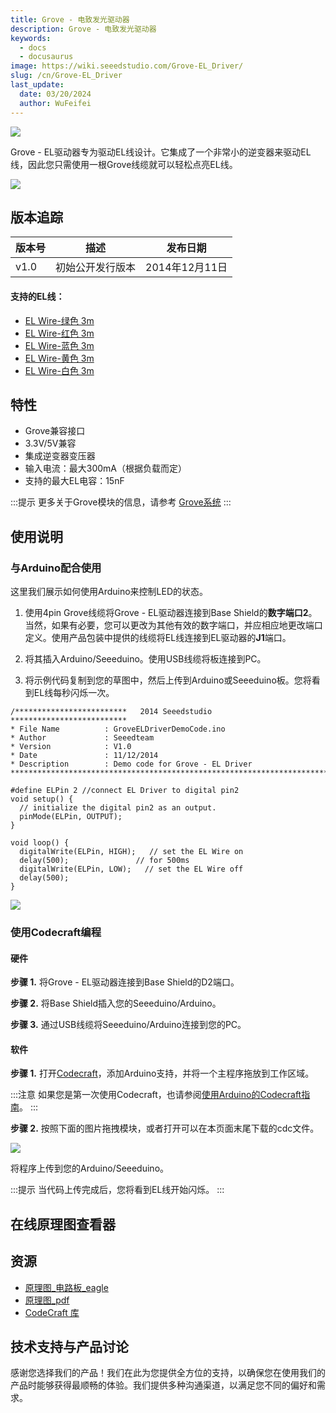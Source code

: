 ```yaml
---
title: Grove - 电致发光驱动器
description: Grove - 电致发光驱动器
keywords:
  - docs
  - docusaurus
image: https://wiki.seeedstudio.com/Grove-EL_Driver/
slug: /cn/Grove-EL_Driver
last_update:
  date: 03/20/2024
  author: WuFeifei
---
```

![](https://files.seeedstudio.com/wiki/Grove-EL_Driver/img/Grove-EL_Driver.jpg)

Grove - EL驱动器专为驱动EL线设计。它集成了一个非常小的逆变器来驱动EL线，因此您只需使用一根Grove线缆就可以轻松点亮EL线。

[![](https://files.seeedstudio.com/wiki/common/Get_One_Now_Banner.png)](https://www.seeedstudio.com/Grove-EL-Driver-p-2269.html)

## 版本追踪

| 版本号 | 描述             | 发布日期       |
| ------ | ---------------- | -------------- |
| v1.0   | 初始公开发行版本 | 2014年12月11日 |

#### **支持的EL线：**

- [EL Wire-绿色 3m](https://www.seeedstudio.com/depot/EL-WireGreen-3m-p-1102.html)
- [EL Wire-红色 3m](https://www.seeedstudio.com/depot/EL-WireRed-3m-p-1129.html)
- [EL Wire-蓝色 3m](https://www.seeedstudio.com/depot/EL-WireBlue-3m-p-1128.html)
- [EL Wire-黄色 3m](https://www.seeedstudio.com/depot/EL-WireYellow-3m-p-1127.html)
- [EL Wire-白色 3m](https://www.seeedstudio.com/depot/EL-WireWhite-3m-p-1130.html)

## 特性

- Grove兼容接口
- 3.3V/5V兼容
- 集成逆变器变压器
- 输入电流：最大300mA（根据负载而定）
- 支持的最大EL电容：15nF

:::提示
    更多关于Grove模块的信息，请参考 [Grove系统](https://wiki.seeedstudio.com/Grove_System/)
:::

## 使用说明

### 与Arduino配合使用

这里我们展示如何使用Arduino来控制LED的状态。

1. 使用4pin Grove线缆将Grove - EL驱动器连接到Base Shield的**数字端口2**。当然，如果有必要，您可以更改为其他有效的数字端口，并应相应地更改端口定义。使用产品包装中提供的线缆将EL线连接到EL驱动器的**J1**端口。

2. 将其插入Arduino/Seeeduino。使用USB线缆将板连接到PC。

3. 将示例代码复制到您的草图中，然后上传到Arduino或Seeeduino板。您将看到EL线每秒闪烁一次。


```
/*************************   2014 Seeedstudio   **************************
* File Name          : GroveELDriverDemoCode.ino
* Author             : Seeedteam
* Version            : V1.0
* Date               : 11/12/2014
* Description        : Demo code for Grove - EL Driver
*************************************************************************/
 
#define ELPin 2 //connect EL Driver to digital pin2
void setup() {                
  // initialize the digital pin2 as an output.
  pinMode(ELPin, OUTPUT);     
}
 
void loop() {
  digitalWrite(ELPin, HIGH);   // set the EL Wire on
  delay(500);               // for 500ms
  digitalWrite(ELPin, LOW);   // set the EL Wire off
  delay(500);
}
```

![](https://files.seeedstudio.com/wiki/Grove-EL_Driver/img/Grove-EL_Driver_usage.jpg)

### 使用Codecraft编程

#### 硬件

**步骤 1.** 将Grove - EL驱动器连接到Base Shield的D2端口。

**步骤 2.** 将Base Shield插入您的Seeeduino/Arduino。

**步骤 3.** 通过USB线缆将Seeeduino/Arduino连接到您的PC。

#### 软件

**步骤 1.** 打开[Codecraft](https://ide.chmakered.com/)，添加Arduino支持，并将一个主程序拖放到工作区域。

:::注意
    如果您是第一次使用Codecraft，也请参阅[使用Arduino的Codecraft指南](https://wiki.seeedstudio.com/Guide_for_Codecraft_using_Arduino/)。
:::

**步骤 2.** 按照下面的图片拖拽模块，或者打开可以在本页面末尾下载的cdc文件。

![](https://files.seeedstudio.com/wiki/Grove-EL_Driver/img/EL_Driver.png)

将程序上传到您的Arduino/Seeeduino。

:::提示
    当代码上传完成后，您将看到EL线开始闪烁。
:::

## 在线原理图查看器

<div className="altium-ecad-viewer" data-project-src="https://files.seeedstudio.com/wiki/Grove-EL_Driver/res/Grove-EL_Driver_v1.0.zip" style={{borderRadius: '0px 0px 4px 4px', height: 500, borderStyle: 'solid', borderWidth: 1, borderColor: 'rgb(241, 241, 241)', overflow: 'hidden', maxWidth: 1280, maxHeight: 700, boxSizing: 'border-box'}}>
</div>

资源
---------

- [原理图_电路板_eagle](https://files.seeedstudio.com/wiki/Grove-EL_Driver/res/Grove-EL_Driver_v1.0.zip)
- [原理图_pdf](https://files.seeedstudio.com/wiki/Grove-EL_Driver/res/Grove-EL_Driver_v1.0.pdf)
- [CodeCraft 库](https://files.seeedstudio.com/wiki/Grove-EL_Driver/res/EL%20Driver.zip)

<!-- This Markdown file was created from https://www.seeedstudio.com/wiki/Grove_-_EL_Driver -->

## 技术支持与产品讨论

感谢您选择我们的产品！我们在此为您提供全方位的支持，以确保您在使用我们的产品时能够获得最顺畅的体验。我们提供多种沟通渠道，以满足您不同的偏好和需求。

<div class="button_tech_support_container">
<a href="https://forum.seeedstudio.com/" class="button_forum"></a> 
<a href="https://www.seeedstudio.com/contacts" class="button_email"></a>
</div>

<div class="button_tech_support_container">
<a href="https://discord.gg/eWkprNDMU7" class="button_discord"></a> 
<a href="https://github.com/Seeed-Studio/wiki-documents/discussions/69" class="button_discussion"></a>
</div>
